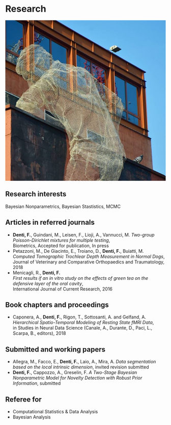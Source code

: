 # Research

<img align="center" src="images/tres4.jpg?raw=true"/>

## Research interests

Bayesian Nonparametrics, Bayesian Stastistics, MCMC 

## Articles in referred journals
+ **Denti, F.**, Guindani, M., Leisen, F., Lioji, A., Vannucci, M.
*Two-group Poisson-Dirichlet mixtures for multiple testing*,  
Biometrics, Accepted for publication, In press
+ Petazzoni, M., De Giacinto, E., Troiano, D., **Denti, F.**, Buiatti, M.  
*Computed Tomographic Trochlear Depth Measurement in Normal Dogs*,  
Journal of Veterinary and Comparative Orthopaedics and Traumatology, 2018
+  Menicagli, R., **Denti, F.**  
*First results if an in vitro study on the effects of green tea on the defensive layer of the oral cavity*,  
International Journal of Current Research, 2016  


## Book chapters and proceedings

+ Caponera, A., **Denti, F.**, Rigon, T., Sottosanti, A. and Gelfand, A.  
*Hierarchical Spatio-Temporal Modeling of Resting State fMRI Data*,  
in Studies in Neural Data Science (Canale, A., Durante, D., Paci, L., Scarpa, B., editors), 2018

## Submitted and working papers

+ Allegra, M., Facco, E., **Denti, F.**, Laio, A., Mira, A.
*Data segmentation based on the local intrinsic dimension*,
invited revision submitted
+  **Denti, F.**, Cappozzo, A., Greselin, F.
*A Two-Stage Bayesian Nonparametric Model for Novelty Detection with Robust Prior Information*,
submitted



## Referee for
+ Computational Statistics & Data Analysis
+ Bayesian Analysis